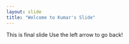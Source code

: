 ```yaml
---
layout: slide
title: "Welcome to Kumar's Slide"
---
```

This is final slide
Use the left arrow to go back!
